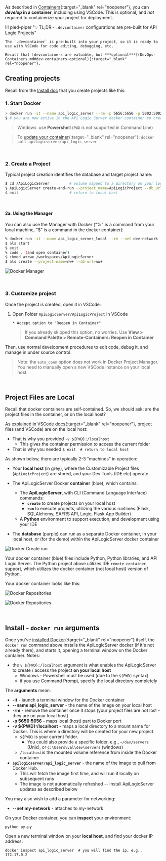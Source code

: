 As described in [Containers](DevOps-Containers.md){:target="_blank" rel="noopener"}, you can ***develop* in a container**, including using VSCode.  This is optional, and *not* required to containerize your project for deployment.

!!! pied-piper ":bulb: TL;DR - `.devcontainer` configurations are pre-built for API Logic Projects"

    The `.devcontainer` is pre-built into your project, so it is ready to use with VSCode for code editing, debugging, etc.

    Recall that [devcontainers are valuable, but ***optional***](DevOps-Containers.md#dev-containers-optional){:target="_blank" rel="noopener"}.


## Creating projects

Recall from the [Install doc](Install.md) that you create projects like this:

### 1. Start Docker

```bash title="Start (might install) API Logic Server Docker"
> docker run -it --name api_logic_server --rm -p 5656:5656 -p 5002:5002 -v ${PWD}:/ApiLogicServer apilogicserver/api_logic_server
$ # you are now active in the API Logic Server docker container to create projects
```

> Windows: use __Powershell__ (`PWD` is not supported in Command Line)

> To [update your container](DevOps-Containers-Run.md/#apilogicserver-container-upgrades){:target="_blank" rel="noopener"}: `docker pull apilogicserver/api_logic_server`

&nbsp;

### 2. Create a Project

Typical project creation identifies the database and target project name:
```bash title="Create Typical project"
$ cd /ApiLogicServer         # volume mapped to a directory on your local file system for project creation
$ ApiLogicServer create-and-run --project_name=ApiLogicProject --db_url=
$ exit                       # return to local host 
```

&nbsp;

#### 2a. Using the Manager

You can also use the Manager with Docker ("%" is a command from your local machine, "$" is a command in the docker container):

```bash title="Using the Manager with Docker"
% docker run -it --name api_logic_server_local --rm --net dev-network -p 5656:5656 -p 5002:5002 -v ${PWD}:/ApiLogicServer apilogicserver/api_logic_server
$ als start
$ exit
% code . (and open container)
$ chmod a+rwx /workspaces/ApiLogicServer
$ als create --project-name=nw+ --db-url=nw+
```
![Docker Manager](images/docker/VSCode/manager.png)

&nbsp;

### 3. Customize project

Once the project is created, open it in VSCode:

1. Open Folder `ApiLogicServer/ApiLogicProject` in VSCode

       * Accept option to "Reopen in Container"

      > If you already skipped this option, no worries.  Use __View > Command Palette > Remote-Containers: Reopen in Container__

Then, use normal development procedures to edit code, debug it, and manage in under source control.

> Note: the `auto_open` option does not work in Docker Project Manager.  You need to manually open a new VSCode instance on your local host.

&nbsp;

## Project Files are Local

Recall that docker containers are self-contained.  So, we should ask: are the project files in the container, or on the local host?

As [explained in VSCode docs](https://code.visualstudio.com/docs/devcontainers/containers#_trusting-your-workspace){:target="_blank" rel="noopener"}, project files (and VSCode) are on the local host:

* That is why you provided `-v ${PWD}:/localhost`
    * This gives the container permission to access the current folder
* That is why you needed `$ exit  # return to local host`

As shown below, there are typically 2-3 "machines" in operation:

* Your **local host** (in grey), where the Customizable Project files (`ApiLogicProject`) are stored, 
and your Dev Tools (IDE etc) operate

* The ApiLogicServer Docker **container** (blue), which contains:
     * The **ApiLogicServer**, with CLI (Command Language Interface) commands:
         * **`create`** to create projects on your local host
         * **`run`** to execute projects, utilizing the various runtimes (Flask, SQLAlchemy, SAFRS API, Logic, Flask App Builder)
    * A **Python** environment to support execution, and development using your IDE

* The **database** (purple) can run as a separate Docker container, in your local host, or (for the demo) within the ApiLogicServer docker container

![Docker Create run](images/docker/docker-arch-create-run.png)

Your docker container (blue) files include Python, Python libraries, and API Logic Server.  The Python project above utilizes IDE `remote-container` support, which utilizes the docker container (not local host) version of Python.

Your docker container looks like this:

![Docker Repositories](images/docker/docker-repos.png)

![Docker Repositories](images/docker/docker-files.png)

&nbsp;

## Install - `docker run` arguments

Once you've [installed Docker](Tech-Docker.md){:target="_blank" rel="noopener"} itself, the `docker run` command above installs the ApiLogicServer docker (if it's not already there), and starts it, opening a terminal window on the Docker container.  Notes:

* the `v ${PWD}:/localhost` argument is what enables the ApiLogicServer to create / access the project **on your local host**
   * Windows - Powershell must be used (due to the `$(PWD)` syntax)
   * if you use Command Prompt, specify the local directory completely 
   
The **arguments** mean:

* **-it** - launch a terminal window for the Docker container
* **--name api_logic_server** - the name of the image on your local host
* **-rm** - remove the container once it stops (your project files are not lost - they are on your local host)
* **-p 5656:5656** - maps local (host) part to Docker port 
* **-v ${PWD}:/localhost** - maps a local directory to a mount name for Docker.  This is where a directory will be created for your new project.  
   * `${PWD}` is your current folder.  
      * You could also provide a specific folder, e.g., `~/dev/servers` (Unix), or `C:\Users\val\dev\servers` (windows)
   * `/localhost`is the mounted volume reference from inside the Docker container
* **`apilogicserver/api_logic_server`** - the name of the image to pull from Docker Hub.  
   * This will fetch the image first time, and will run it locally on subsequent runs
   * The image is not automatically refreshed -- install ApiLogicServer updates as described below

You may also wish to add a parameter for networking:

* **--net my-network** - attaches to my-network


On your Docker container, you can **inspect** your environment:
```
python py.py
```

Open a new terminal window on your **local host**, and find your docker IP address:

```
docker inspect api_logic_server  # you will find the ip, e.g., 172.17.0.2
```

</details>

